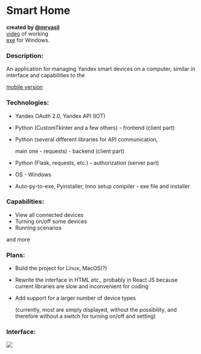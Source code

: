 

<h1>Smart Home</h1>

**created by [@mrvasil](https://t.me/mrvasil)**<br>
[video](https://clck.ru/33csdS) of working<br>
<a href="site/Smart_home.exe">exe</a> for Windows.

<h3>Description:</h3> An application for managing Yandex smart devices on a computer, similar in interface and capabilities to the 

[mobile version](https://apps.apple.com/ru/app/%D0%B4%D0%BE%D0%BC-%D1%81-%D0%B0%D0%BB%D0%B8%D1%81%D0%BE%D0%B9/id1582810683)


<h3>Technologies:</h3>

- Yandex OAuth 2.0, Yandex API (IOT)
- Python (CustomTkinter and a few others) - frontend (client part)
- Python (several different libraries for API communication,

  main one - requests) - backend (client part)

- Python (Flask, requests, etc.) - authorization (server part)
- OS - Windows
- Auto-py-to-exe, Pyinstaller, Inno setup compiler - exe file and installer

<h3>Capabilities:</h3>

- View all connected devices
- Turning on/off some devices
- Running scenarios

and more

<h3>Plans:</h3>

- Build the project for Linux, MacOS(?)
- Rewrite the interface in HTML etc., probably in React JS because current libraries are slow and inconvenient for coding
- Add support for a larger number of device types

  (currently, most are simply displayed, without the possibility, and therefore without a switch for turning on/off and setting)

<h3>Interface:</h3>

![](Smart-Home-images/screen.png)
